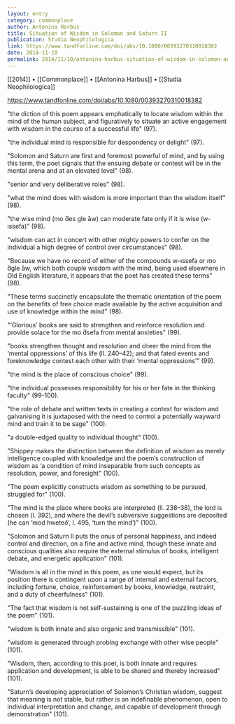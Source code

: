 ```yaml
---
layout: entry
category: commonplace
author: Antonina Harbus
title: Situation of Wisdom in Solomon and Saturn II
publication: Studia Neophilologica
link: https://www.tandfonline.com/doi/abs/10.1080/00393270310018382
date: 2014-11-10
permalink: 2014/11/10/antonina-harbus-situation-of-wisdom-in-solomon-and-saturn-II
---
```


[[2014]] • [[Commonplace]] • [[Antonina Harbus]] • [[Studia Neophilologica]]

https://www.tandfonline.com/doi/abs/10.1080/00393270310018382

"the diction of this poem appears emphatically to locate wisdom within the mind of the human subject, and figuratively to situate an active engagement with wisdom in the course of a successful life" (97).

"the individual mind is responsible for despondency or delight" (97).

"Solomon and Saturn are first and foremost powerful of mind, and by using this term, the poet signals that the ensuing debate or contest will be in the mental arena and at an elevated level" (98).

"senior and very deliberative roles" (98).

"what the mind does with wisdom is more important than the wisdom itself" (98).

"the wise mind (mo ̄des gle ̄aw) can moderate fate only if it is wise (w-ıssefa)" (98).

"wisdom can act in concert with other mighty powers to confer on the individual a high degree of control over circumstances" (98).

"Because we have no record of either of the compounds w-ıssefa or mo ̄dgle ̄aw, which both couple wisdom with the mind, being used elsewhere in Old English literature, it appears that the poet has created these terms" (98).

"These terms succinctly encapsulate the thematic orientation of the poem on the benefits of free choice made available by the active acquisition and use of
knowledge within the mind" (98).

"‘Glorious’ books are said to strengthen and reinforce resolution and provide solace for the mo ̄dsefa from mental anxieties" (99).

"books strengthen thought and resolution and cheer the mind from the ‘mental oppressions’ of this life (ll. 240–42); and that fated events and foreknowledge contest each other with their ‘mental oppressions’" (99).

"the mind is the place of conscious choice" (99).

"the individual possesses responsibility for his or her fate in the thinking faculty" (99-100).

"the role of debate and written texts in creating a context for wisdom and galvanising it is juxtaposed with the need to control a potentially wayward mind and train it to be sage" (100).

"a double-edged quality to individual thought" (100).

"Shippey makes the distinction between the definition of wisdom as merely intelligence coupled with knowledge and the poem’s construction of wisdom as ‘a condition of mind inseparable from such concepts as resolution, power, and foresight" (100).

"The poem explicitly constructs wisdom as something to be pursued, struggled for" (100).

"The mind is the place where books are interpreted (ll. 238–38), the lord is chosen (l. 392), and where the devil’s subversive suggestions are deposited (he can ‘mod hweteð’, l. 495, ‘turn the mind’)" (100).

"Solomon and Saturn II puts the onus of personal happiness, and indeed control and direction, on a fine and active mind, though these innate and conscious qualities also require the external stimulus of books, intelligent debate, and energetic application" (101).

"Wisdom is all in the mind in this poem, as one would expect, but its position there is contingent upon a range of internal and external factors, including fortune, choice, reinforcement by books, knowledge, restraint, and a duty of cheerfulness" (101).

"The fact that wisdom is not self-sustaining is one of the puzzling ideas of the poem" (101).

"wisdom is both innate and also organic and transmissible" (101).

"wisdom is generated through probing exchange with other wise people" (101).

"Wisdom, then, according to this poet, is both innate and requires application and development, is able to be shared and thereby increased" (101).

"Saturn’s developing appreciation of Solomon’s Christian wisdom, suggest that meaning is not stable, but rather is an indefinable phenomenon, open to individual interpretation and change, and capable of development through demonstration" (101).
